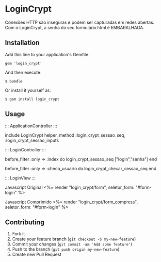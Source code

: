 # LoginCrypt

Conexões HTTP são inseguras e podem ser capturadas em redes abertas.
Com o LoginCrypt, a senha do seu formulário html é EMBARALHADA.

## Installation

Add this line to your application's Gemfile:

    gem 'login_crypt'

And then execute:

    $ bundle

Or install it yourself as:

    $ gem install login_crypt

## Usage

::: ApplicationController :::

  include LoginCrypt
  helper_method :login_crypt_sessao_seq, :login_crypt_sessao_inputs


::: LoginController :::

  before_filter :only => :index do
    login_crypt_sessao_seq ["login","senha"]
  end

  before_filter :only => :checa_usuario do
    login_crypt_checar_sessao_seq
  end
 
::: LoginView :::
  
  Javascript Original
  <%= render "login_crypt/form", seletor_form: "#form-login" %>
  
  Javascript Comprimido
  <%= render "login_crypt/form_compress", seletor_form: "#form-login" %>


## Contributing

1. Fork it
2. Create your feature branch (`git checkout -b my-new-feature`)
3. Commit your changes (`git commit -am 'Add some feature'`)
4. Push to the branch (`git push origin my-new-feature`)
5. Create new Pull Request
